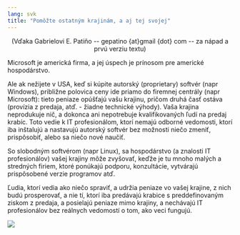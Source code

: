 ```yaml
---
lang: svk
title: "Pomôžte ostatným krajinám, a aj tej svojej"
---
```


<center>(Vďaka Gabrielovi E. Patiño -- gepatino {at}gmail {dot} com -- za nápad a prvú verziu textu) </center>

Microsoft je americká firma, a jej úspech je prínosom pre americké hospodárstvo.

Ale ak nežijete v USA, keď si kúpite autorský (proprietary) softvér (napr Windows), približne polovica ceny ide priamo do firemnej centrály (napr Microsoft): tieto peniaze opúšťajú vašu krajinu, pričom druhá časť ostáva (provízia z predaja, atď. - žiadne technické výhody). Vaša krajina neprodukuje nič, a dokonca ani nepotrebuje kvalifikovaných ľudí na predaj krabíc. Toto vedie k IT profesionálom, ktorí nemajú odborné vedomosti, ktorí iba inštalujú  a nastavujú autorský softvér bez možnosti niečo zmeniť, prispôsobiť, alebo sa niečo nové naučiť.

So slobodným softvérom (napr Linux), sa hospodárstvo (a znalosti IT profesionálov) vašej krajiny môže zvyšovať, keďže je tu mnoho malých a stredných firiem, ktoré ponúkajú podporu, konzultácie, vytvárajú prispôsobené verzie programov atď.

Ľudia, ktorí vedia ako niečo spraviť, a udržia peniaze vo vašej krajine, z nich budú prosperovať, a nie tí, ktorí iba predávajú krabice s preddefinovaným ziskom z predaja, a posielajú peniaze mimo krajiny, a nechávajú IT profesionálov bez reálnych vedomostí o tom, ako veci fungujú.

<img src="Images/earth.png" />




